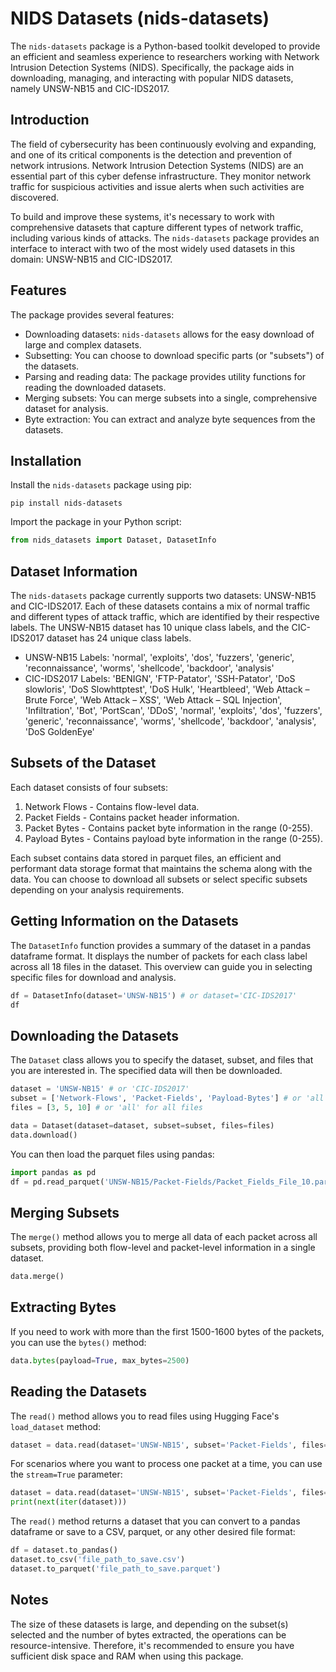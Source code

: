 # NIDS Datasets (nids-datasets)

The `nids-datasets` package is a Python-based toolkit developed to provide an efficient and seamless experience to researchers working with Network Intrusion Detection Systems (NIDS). Specifically, the package aids in downloading, managing, and interacting with popular NIDS datasets, namely UNSW-NB15 and CIC-IDS2017.

## Introduction

The field of cybersecurity has been continuously evolving and expanding, and one of its critical components is the detection and prevention of network intrusions. Network Intrusion Detection Systems (NIDS) are an essential part of this cyber defense infrastructure. They monitor network traffic for suspicious activities and issue alerts when such activities are discovered. 

To build and improve these systems, it's necessary to work with comprehensive datasets that capture different types of network traffic, including various kinds of attacks. The `nids-datasets` package provides an interface to interact with two of the most widely used datasets in this domain: UNSW-NB15 and CIC-IDS2017.

## Features

The package provides several features:

- Downloading datasets: `nids-datasets` allows for the easy download of large and complex datasets.
- Subsetting: You can choose to download specific parts (or "subsets") of the datasets.
- Parsing and reading data: The package provides utility functions for reading the downloaded datasets.
- Merging subsets: You can merge subsets into a single, comprehensive dataset for analysis.
- Byte extraction: You can extract and analyze byte sequences from the datasets.

## Installation

Install the `nids-datasets` package using pip:

```shell
pip install nids-datasets
```

Import the package in your Python script:

```python
from nids_datasets import Dataset, DatasetInfo
```

## Dataset Information

The `nids-datasets` package currently supports two datasets: UNSW-NB15 and CIC-IDS2017. Each of these datasets contains a mix of normal traffic and different types of attack traffic, which are identified by their respective labels. The UNSW-NB15 dataset has 10 unique class labels, and the CIC-IDS2017 dataset has 24 unique class labels. 

- UNSW-NB15 Labels: 'normal', 'exploits', 'dos', 'fuzzers', 'generic', 'reconnaissance', 'worms', 'shellcode', 'backdoor', 'analysis'
- CIC-IDS2017 Labels: 'BENIGN', 'FTP-Patator', 'SSH-Patator', 'DoS slowloris', 'DoS Slowhttptest', 'DoS Hulk', 'Heartbleed', 'Web Attack – Brute Force', 'Web Attack – XSS', 'Web Attack – SQL Injection', 'Infiltration', 'Bot', 'PortScan', 'DDoS', 'normal', 'exploits', 'dos', 'fuzzers', 'generic', 'reconnaissance', 'worms', 'shellcode', 'backdoor', 'analysis', 'DoS GoldenEye'

## Subsets of the Dataset

Each dataset consists of four subsets:

1. Network Flows - Contains flow-level data.
2. Packet Fields - Contains packet header information.
3. Packet Bytes - Contains packet byte information in the range (0-255).
4. Payload Bytes - Contains payload byte information in the range (0-255).

Each subset contains data stored in parquet files, an efficient and performant data storage format that maintains the schema along with the data. You can choose to download all subsets or select specific subsets depending on your analysis requirements.

## Getting Information on the Datasets

The `DatasetInfo` function provides a summary of the dataset in a pandas dataframe format. It displays the number of packets for each class label across all 18 files in the dataset. This overview can guide you in selecting specific files for download and analysis.

```python
df = DatasetInfo(dataset='UNSW-NB15') # or dataset='CIC-IDS2017'
df
```

## Downloading the Datasets

The `Dataset` class allows you to specify the dataset, subset, and files that you are interested in. The specified data will then be downloaded.

```python
dataset = 'UNSW-NB15' # or 'CIC-IDS2017'
subset = ['Network-Flows', 'Packet-Fields', 'Payload-Bytes'] # or 'all' for all subsets
files = [3, 5, 10] # or 'all' for all files

data = Dataset(dataset=dataset, subset=subset, files=files)
data.download()
```

You can then load the parquet files using pandas:

```python
import pandas as pd
df = pd.read_parquet('UNSW-NB15/Packet-Fields/Packet_Fields_File_10.parquet')
```

## Merging Subsets

The `merge()` method allows you to merge all data of each packet across all subsets, providing both flow-level and packet-level information in a single dataset.

```python
data.merge()
```

## Extracting Bytes

If you need to work with more than the first 1500-1600 bytes of the packets, you can use the `bytes()` method:

```python
data.bytes(payload=True, max_bytes=2500)
```

## Reading the Datasets

The `read()` method allows you to read files using Hugging Face's `load_dataset` method:

```python
dataset = data.read(dataset='UNSW-NB15', subset='Packet-Fields', files=[1,2])
```

For scenarios where you want to process one packet at a time, you can use the `stream=True` parameter:

```python
dataset = data.read(dataset='UNSW-NB15', subset='Packet-Fields', files=[1,2], stream=True)
print(next(iter(dataset)))
```

The `read()` method returns a dataset that you can convert to a pandas dataframe or save to a CSV, parquet, or any other desired file format:

```python
df = dataset.to_pandas()
dataset.to_csv('file_path_to_save.csv')
dataset.to_parquet('file_path_to_save.parquet')
```

## Notes

The size of these datasets is large, and depending on the subset(s) selected and the number of bytes extracted, the operations can be resource-intensive. Therefore, it's recommended to ensure you have sufficient disk space and RAM when using this package.
